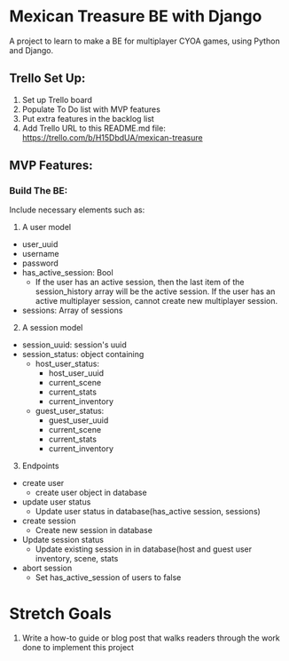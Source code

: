 # **Mexican Treasure BE with Django**
A project to learn to make a BE for multiplayer CYOA games, using Python and Django.

## **Trello Set Up:**

1. Set up Trello board
2. Populate To Do list with MVP features
3. Put extra features in the backlog list
4. Add Trello URL to this README.md file: https://trello.com/b/H15DbdUA/mexican-treasure


## **MVP Features:**

### **Build The BE:**

Include necessary elements such as:

1. A user model
  - user_uuid
  - username
  - password
  - has_active_session: Bool
    - If the user has an active session, then the last item of the session_history array will be the active session. If the user has an active multiplayer session, cannot create new multiplayer session.
  - sessions: Array of sessions
  
2. A session model
  - session_uuid: session's uuid
  - session_status: object containing
    - host_user_status:
      - host_user_uuid
      - current_scene
      - current_stats
      - current_inventory
    - guest_user_status:
      - guest_user_uuid
      - current_scene
      - current_stats
      - current_inventory 

3. Endpoints
  - create user
    - create user object in database
  - update user status
    - Update user status in database(has_active session, sessions)
  - create session
    - Create new session in database
  - Update session status
    - Update existing session in in database(host and guest user inventory, scene, stats
  - abort session
    - Set has_active_session of users to false
  

# **Stretch Goals**

1. Write a how-to guide or blog post that walks readers through the work done to implement this project
